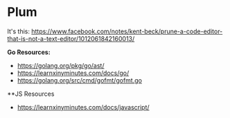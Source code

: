 # Plum

It's this: https://www.facebook.com/notes/kent-beck/prune-a-code-editor-that-is-not-a-text-editor/1012061842160013/

**Go Resources:**

 - https://golang.org/pkg/go/ast/
 - https://learnxinyminutes.com/docs/go/
 - https://golang.org/src/cmd/gofmt/gofmt.go

**JS Resources

 - https://learnxinyminutes.com/docs/javascript/
